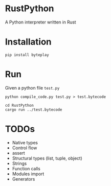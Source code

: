 RustPython
==============

A Python interpreter written in Rust

# Installation

```
pip install byteplay
```

# Run

Given a python file `test.py`

```
python compile_code.py test.py > test.bytecode

cd RustPython
cargo run ../test.bytecode 
```

# TODOs
* Native types
* Control flow
* assert
* Structural types (list, tuple, object)
* Strings
* Function calls
* Modules import
* Generators

